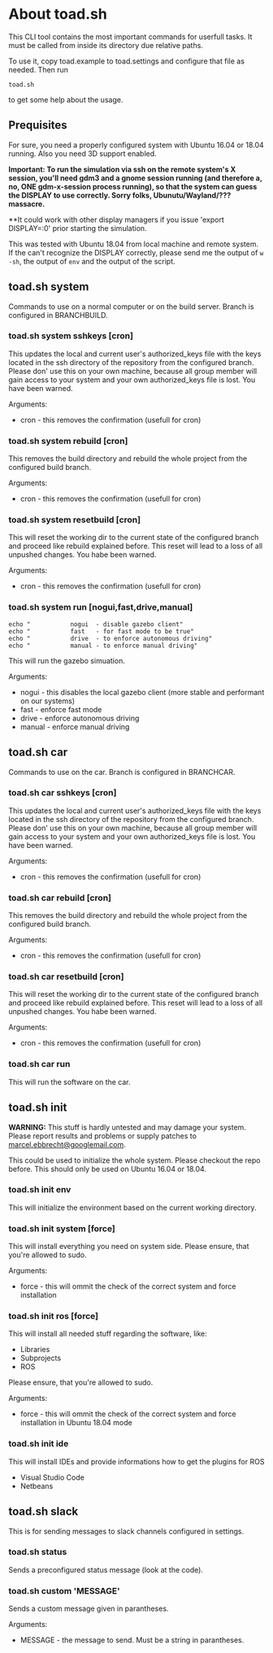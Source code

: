 # About toad.sh 

This CLI tool contains the most important commands for userfull tasks. It must be called from inside its directory due relative paths.

To use it, copy toad.example to toad.settings and configure that file as needed. Then run

    toad.sh

to get some help about the usage.

## Prequisites

For sure, you need a properly configured system with Ubuntu 16.04 or 18.04 running. Also you need 3D support enabled.

**Important: To run the simulation via ssh on the remote system's X session, you'll need gdm3 and a gnome session running (and therefore a, no, ONE gdm-x-session process running), so that the system can guess the DISPLAY to use correctly. Sorry folks, Ubunutu/Wayland/??? massacre.**

**It could work with other display managers if you issue 'export DISPLAY=:0' prior starting the simulation.

This was tested with Ubuntu 18.04 from local machine and remote system. If the can't recognize the DISPLAY correctly, please send me the output of ```w -sh```, the output of ```env``` and the output of the script.

## toad.sh system

Commands to use on a normal computer or on the build server. Branch is configured in BRANCHBUILD.

### toad.sh system sshkeys [cron]

This updates the local and current user's authorized_keys file with the keys located in the ssh directory of the repository from the configured branch. Please don' use this on your own machine, because all group member will gain access to your system and your own authorized_keys file is lost. You have been warned.

Arguments:
* cron - this removes the confirmation (usefull for cron)

### toad.sh system rebuild [cron]

This removes the build directory and rebuild the whole project from the configured build branch. 

Arguments:
* cron - this removes the confirmation (usefull for cron)

### toad.sh system resetbuild [cron]

This will reset the working dir to the current state of the configured branch and proceed like rebuild explained before. This reset will lead to a loss of all unpushed changes. You habe been warned.

Arguments:
* cron - this removes the confirmation (usefull for cron)

### toad.sh system run [nogui,fast,drive,manual]

    echo "           nogui  - disable gazebo client"
    echo "           fast   - for fast mode to be true"
    echo "           drive  - to enforce autonomous driving"
    echo "           manual - to enforce manual driving"
This will run the gazebo simuation.

Arguments:
* nogui - this disables the local gazebo client (more stable and performant on our systems)
* fast - enforce fast mode
* drive - enforce autonomous driving
* manual -  enforce manual driving

## toad.sh car

Commands to use on the car. Branch is configured in BRANCHCAR.

### toad.sh car sshkeys [cron]

This updates the local and current user's authorized_keys file with the keys located in the ssh directory of the repository from the configured branch. Please don' use this on your own machine, because all group member will gain access to your system and your own authorized_keys file is lost. You have been warned.

Arguments:
* cron - this removes the confirmation (usefull for cron)

### toad.sh car rebuild [cron]

This removes the build directory and rebuild the whole project from the configured build branch. 

Arguments:
* cron - this removes the confirmation (usefull for cron)

### toad.sh car resetbuild [cron]

This will reset the working dir to the current state of the configured branch and proceed like rebuild explained before. This reset will lead to a loss of all unpushed changes. You habe been warned.

Arguments:
* cron - this removes the confirmation (usefull for cron)

### toad.sh car run

This will run the software on the car.

## toad.sh init

**WARNING:** This stuff is hardly untested and may damage your system. Please report results and problems or supply patches to marcel.ebbrecht@googlemail.com.

This could be used to initialize the whole system. Please checkout the repo before. This should only be used on Ubuntu 16.04 or 18.04.

### toad.sh init env

This will initialize the environment based on the current working directory.

### toad.sh init system [force]

This will install everything you need on system side. Please ensure, that you're allowed to sudo.

Arguments:
* force - this will ommit the check of the correct system and force installation

### toad.sh init ros [force]

This will install all needed stuff regarding the software, like:
* Libraries
* Subprojects
* ROS

Please ensure, that you're allowed to sudo.

Arguments:
* force - this will ommit the check of the correct system and force installation in Ubuntu 18.04 mode

### toad.sh init ide

This will install IDEs and provide informations how to get the plugins for ROS
* Visual Studio Code
* Netbeans

## toad.sh slack

This is for sending messages to slack channels configured in settings.

### toad.sh status

Sends a preconfigured status message (look at the code).

### toad.sh custom 'MESSAGE'

Sends a custom message given in parantheses.

Arguments:
* MESSAGE - the message to send. Must be a string in parantheses.
